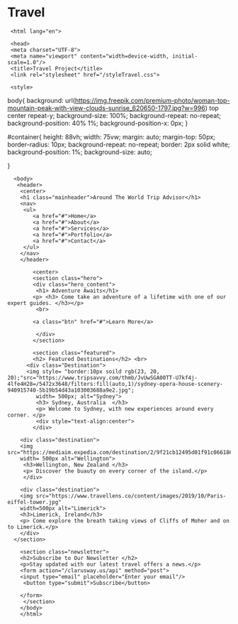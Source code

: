 # Travel
   <!DOCTYPE html>
     <html lang="en">
     
     <head>
     <meta charset="UTF-8">
     <meta name="viewport" content="width=device-width, initial-scale=1.0"/>
     <title>Travel Project</title>
     <link rel="stylesheet" href="/styleTravel.css">
     
     <style>

   body{
      background: url(https://img.freepik.com/premium-photo/woman-top-mountain-peak-with-view-clouds-sunrise_620650-1797.jpg?w=996) top center repeat-y;
      background-size: 100%;
      background-repeat: no-repeat;
      background-position: 40% 1%;
      background-position-x: 0px; 
   }

   #container{
      height: 88vh;
      width: 75vw;
      margin: auto;
      margin-top: 50px;
      border-radius: 10px;
      background-repeat: no-repeat;
      border: 2px solid white;
      background-position: 1%;
      background-size: auto;
      
   }
     </style>
    </head>
       
      <body> 
       <header>
        <center>
        <h1 class="mainheader">Around The World Trip Advisor</h1>
        <nav>
         <ul> 
            <a href="#">Home</a> 
            <a href="#">About</a>
            <a href="#">Services</a>
            <a href="#">Portfolio</a>
            <a href="#">Contact</a>
         </ul>
        </nav>
        </header>

            <center>
            <section class="hero">
            <div class="hero_content">
             <h1> Adventure Awaits</h1>
            <p> <h3> Come take an adventure of a lifetime with one of our expert guides. </h3></p>
             <br>
            
            <a class="btn" href="#">Learn More</a>

             </div>
            </section>
           
            <section class="featured"> 
            <h2> Featured Destinations</h2> <br>
          <div class="Destination">
          <img style= "border:10px soild rgb(23, 20, 20);"src="https://www.tripsavvy.com/thmb/JvUwSGA00TT-U7kf4j-4lfe4H28=/5472x3648/filters:fill(auto,1)/sydney-opera-house-scenery-940915740-5b19b54d43a103003688a9e2.jpg";
             width= 500px; alt="Sydney"> 
             <h3> Sydney, Australia  </h3>
             <p> Welcome to Sydney, with new experiences around every corner. </p>
             <div style="text-align:center">
            </div>
            
        <div class="destination"> 
        <img src="https://mediaim.expedia.com/destination/2/9f21cb12495d01f91c066186522f73df.jpg"
        width= 500px alt="Wellington">
         <h3>Wellington, New Zealand </h3>
         <p> Discover the buauty on every corner of the island.</p>
         </div>

        <div class="destination">
        <img src="https://www.travellens.co/content/images/2019/10/Paris-eiffel-tower.jpg"
        width=500px alt="Limerick">
        <h3>Limerick, Ireland</h3>
        <p> Come explore the breath taking views of Cliffs of Moher and on to Limerick.</p>
        </div>
      </section>
      
        <section class="newsletter">
        <h2>Subscribe to Our Newsletter </h2>
        <p>Stay updated with our latest travel offers a news.</p>
        <form action="/clarusway.us/api" method="post">
        <input type="email" placeholder="Enter your email"/>
         <button type="submit">Subscribe</button>
      
        </form>
         </section>
        </body>
        </html>

